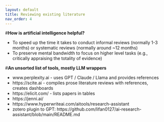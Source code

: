 ```yaml
---
layout: default
title: Reviewing existing literature
nav_order: 4
---
```


#**How is artificial intelligence helpful?**
<ul>
<li> To speed up the time it takes to conduct informal reviews (normally 1-3 months) or systematic reviews (normally around ~12 months)</li>
<li> To preserve mental bandwidth to focus on higher level tasks (e.g., critically appraising the totality of evidence)</li>
</ul>


#**An unsorted list of tools, mostly LLM wrappers** 

<ul>
<li>www.perplexity.ai - uses GPT / Claude / Llama and provides references </li>
<li>https://scite.ai - compiles prose literature reviews with references, creates dashboards</li>
<li>https://elicit.com/ - lists papers in tables </li>
<li>https://jenni.ai/ </li>
<li>https://www.hyperwriteai.com/aitools/research-assistant </li>
<li>zotero plugin to GPT: https://github.com/lifan0127/ai-research-assistant/blob/main/README.md  </li>
</ul>
